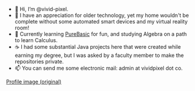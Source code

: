 - 👋 Hi, I’m @vivid-pixel.
- 👀 I have an appreciation for older technology, yet my home wouldn't be complete without some automated smart devices and my virtual reality room!
- 🌱 Currently learning [PureBasic](https://purebasic.com) for fun, and studying Algebra on a path to learn Calculus.
- :coffee: I had some substantial Java projects here that were created while earning my degree, but I was asked by a faculty member to make the repositories private.
- 📫 You can send me some electronic mail: admin at vividpixel dot co.

[Profile image (original)](https://www.freepik.com/premium-vector/trail-motocross-pixel-art-style_21055512.htm)

